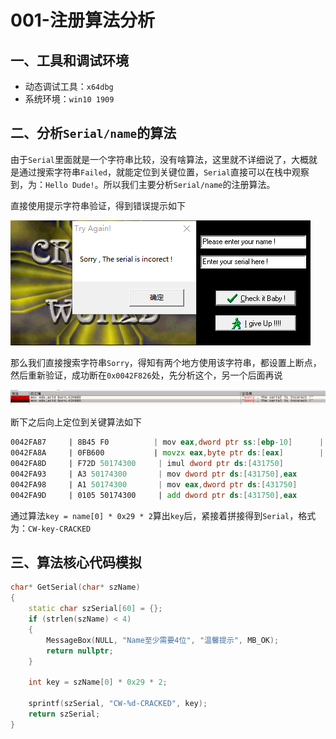 # 001-注册算法分析

## 一、工具和调试环境

- 动态调试工具：`x64dbg`
- 系统环境：`win10 1909`

## 二、分析`Serial/name`的算法

由于`Serial`里面就是一个字符串比较，没有啥算法，这里就不详细说了，大概就是通过搜索字符串`Failed`，就能定位到关键位置，`Serial`直接可以在栈中观察到，为：`Hello Dude!`。所以我们主要分析`Serial/name`的注册算法。

直接使用提示字符串验证，得到错误提示如下

![image-20230107145603044](assets/001-01.png)

那么我们直接搜索字符串`Sorry`，得知有两个地方使用该字符串，都设置上断点，然后重新验证，成功断在`0x0042F826`处，先分析这个，另一个后面再说

![image-20230107145900495](assets/001-02.png)

断下之后向上定位到关键算法如下

```asm
0042FA87     | 8B45 F0    		| mov eax,dword ptr ss:[ebp-10]      | [ebp-10]:"Please enter your name !" ; 获取name首地址
0042FA8A     | 0FB600     		| movzx eax,byte ptr ds:[eax]        | ; eax = name[0] 取出name的第一个字符存放在eax中
0042FA8D     | F72D 50174300     | imul dword ptr ds:[431750]         | 00431750:L")"  ; ")" aiscii码为 0x29  eax = name[0] * 0x29
0042FA93     | A3 50174300       | mov dword ptr ds:[431750],eax      | ; key = name[0] * 0x29
0042FA98     | A1 50174300       | mov eax,dword ptr ds:[431750]      | ; 
0042FA9D     | 0105 50174300     | add dword ptr ds:[431750],eax      |	; key = name[0] * 0x29 * 2
```

通过算法`key = name[0] * 0x29 * 2`算出`key`后，紧接着拼接得到`Serial`，格式为：`CW-key-CRACKED`

## 三、算法核心代码模拟

```c++
char* GetSerial(char* szName)
{
	static char szSerial[60] = {};
	if (strlen(szName) < 4)
	{
		MessageBox(NULL, "Name至少需要4位", "温馨提示", MB_OK);
		return nullptr;
	}

	int key = szName[0] * 0x29 * 2;
	
	sprintf(szSerial, "CW-%d-CRACKED", key);
	return szSerial;
}
```